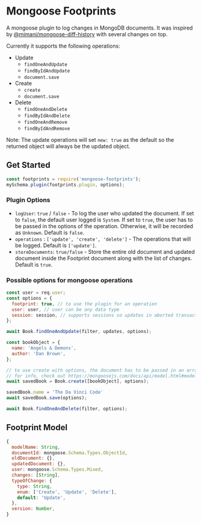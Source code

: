 # Mongoose Footprints

A mongoose plugin to log changes in MongoDB documents. It was inspired by [@mimani/mongoose-diff-history](https://github.com/mimani/mongoose-diff-history) with several changes on top.

Currently it supports the following operations:

- Update
  - `findOneAndUpdate`
  - `findByIdAndUpdate`
  - `document.save`
- Create
  - `create`
  - `document.save`
- Delete
  - `findOneAndDelete`
  - `findByIdAndDelete`
  - `findOneAndRemove`
  - `findByIdAndRemove`

Note: The update operations will set `new: true` as the default so the returned object will always be the updated object.

## Get Started

```js
const footprints = require('mongoose-footprints');
mySchema.plugin(footprints.plugin, options);
```

### Plugin Options

- `logUser`: `true` / `false` - To log the user who updated the document. If set to `false`, the default user
  logged is `System`. If set to `true`, the user has to be passed in the options of the operation. Otherwise, it will be recorded as `Unknown`. Default is `false`.
- `operations` : `['update', 'create', 'delete']` - The operations that will be logged. Default is `['update']`.
- `storeDocuments`: `true/false` - Store the entire old document and updated document inside the Footprint document along with the list of changes. Default is `true`.

### Possible options for mongoose operations

```js
const user = req.user;
const options = {
  footprint: true, // to use the plugin for an operation
  user: user, // user can be any data type
  session: session, // supports sessions so updates in aborted transactions won't be logged
};

await Book.findOneAndUpdate(filter, updates, options);

const bookObject = {
  name: 'Angels & Demons',
  author: 'Dan Brown',
};

// to use create with options, the document has to be passed in an array
// for info, check out https://mongoosejs.com/docs/api/model.html#model_Model-create
await savedBook = Book.create([bookObject], options);

savedBook.name = 'The Da Vinci Code'
await savedBook.save(options);

await Book.findOneAndDelete(filter, options);
```

## Footprint Model

```js
{
  modelName: String,
  documentId: mongoose.Schema.Types.ObjectId,
  oldDocument: {},
  updatedDocument: {},
  user: mongoose.Schema.Types.Mixed,
  changes: [String],
  typeOfChange: {
    type: String,
    enum: ['Create', 'Update', 'Delete'],
    default: 'Update',
  },
  version: Number,
}
```
